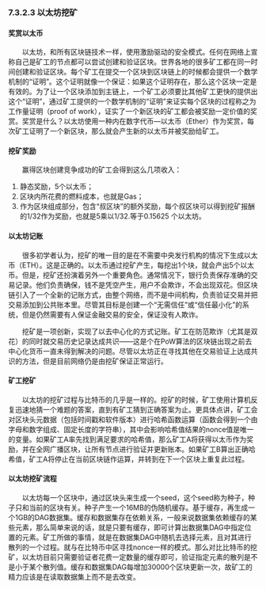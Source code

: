 ### 7.3.2.3 以太坊挖矿
#### 奖赏以太币
&emsp;&emsp;以太坊，和所有区块链技术一样，使用激励驱动的安全模式。任何在网络上宣称自己是矿工的节点都可以尝试创建和验证区块。世界各地的很多矿工都在同一时间创建和验证区块。每个矿工在提交一个区块到区块链上的时候都会提供一个数学机制的“证明”。这个证明就像一个保证：如果这个证明存在，那么这个区块一定是有效的。为了让一个区块添加到主链上，一个矿工必须要比其他矿工更快的提供出这个“证明”，通过矿工提供的一个数学机制的“证明”来证实每个区块的过程称之为工作量证明（proof of work），证实了一个新区块的矿工都会被奖励一定价值的奖赏。奖赏是什么？以太坊使用一种内在数字代币—以太币（Ether）作为奖赏，每次矿工证明了一个新区块，那么就会产生新的以太币并被奖励给矿工。

#### 挖矿奖励
&emsp;&emsp;赢得区块创建竞争成功的矿工会得到这么几项收入：
1. 静态奖励，5个以太币；
2. 区块内所花费的燃料成本，也就是Gas；
3. 作为区块组成部分，包含“叔区块”的额外奖励，每个叔区块可以得到挖矿报酬的1/32作为奖励，也就是5乘以1/32.等于0.15625 个以太坊。

#### 以太坊记账
&emsp;&emsp;很多初学者认为，挖矿的唯一目的是在不需要中央发行机构的情况下生成以太币（ETH）。这是正确的。以太币通过挖矿产生，每挖出1个块，就会产出5个以太币。但是，挖矿还扮演着另外一个重要角色。通常情况下，银行负责保存准确的交易记录。他们负责确保，钱不是凭空产生，用户不会欺诈，不会出现双花。但区块链引入了一个全新的记账方式，由整个网络，而不是中间机构，负责验证交易并把交易添加到公共账本里。尽管其目标是创建一个“无需信任”或“信任最小化”的系统，但是仍然需要有人保证金融交易的安全，保证没有人欺诈。

&emsp;&emsp;挖矿是一项创新，实现了以去中心化的方式记账。矿工在防范欺诈（尤其是双花）的同时就交易历史记录达成共识——这是个在PoW算法的区块链出现之前去中心化货币一直未得到解决的问题。尽管以太坊正在寻找其他在交易验证上达成共识的方法，但是目前网络仍是由挖矿保证正常运行。

#### 矿工挖矿
&emsp;&emsp;以太坊的挖矿过程与比特币的几乎是一样的。挖矿的时候，矿工使用计算机反复迅速地猜一个难题的答案，直到有矿工猜到正确答案为止。更具体点讲，矿工会对区块头元数据（包括时间戳和软件版本）进行哈希函数运算（函数会得到一个由字母和数字组成、固定长度的字符串），其中会影响哈希值结果的nonce值是唯一的变量。如果矿工A率先找到满足要求的哈希值，那么矿工A将获得以太币作为奖励，并在全网广播区块，让所有节点进行验证并更新账本。如果矿工B算出正确哈希值，矿工A将停止在当前区块链作运算，并转到在下一个区块上重复此过程。

#### 以太坊挖矿流程
&emsp;&emsp;以太坊每一个区块中，通过区块头来生成一个seed，这个seed称为种子，种子只和当前的区块有关。种子产生一个16MB的伪随机缓存。基于缓存，再生成一个1GB的DAG数据集。缓存和数据集存在依赖关系，一般来说数据集依赖缓存的某些元素，那么简单来说的话，就是只要有缓存，即可计算出数据集DAG中指定位置的元素。矿工所做的事情，就是在数据集DAG中随机去选择元素，且对其进行散列的一个过程。就与在比特币中区寻找nonce一样的模式。那么对比比特币的挖矿，以太坊目前只需要验证者花费一定数量的缓存即可，验证指定元素的散列是不是小于某个散列值。缓存和数据集DAG每增加30000个区块更新一次，故矿工的精力应该是在读取数据集上而不是去改变。